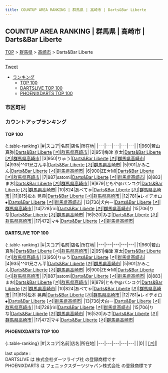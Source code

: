 ```yaml
---
title: COUNTUP AREA RANKING | 群馬県 | 高崎市 | Darts&Bar Liberte
---
```

## COUNTUP AREA RANKING | 群馬県 | 高崎市 | Darts&Bar Liberte

[TOP](/darts/rank/) > [群馬県](/darts/rank/群馬県/) > [高崎市](/darts/rank/群馬県/高崎市/) > Darts&Bar Liberte

___

<a href="https://twitter.com/share?ref_src=twsrc%5Etfw" data-text="COUNTUP AREA RANKING | 群馬県高崎市Darts&Bar Liberte" class="twitter-share-button" data-hashtags="DARTSLIVE,PHOENIXDARTS,darts,ダーツ" data-show-count="false">Tweet</a>

* [ランキング](#カウントアップランキング)
    * [TOP 100](#top-100)
    * [DARTSLIVE TOP 100](#dartslive-top-100)
    * [PHOENIXDARTS TOP 100](#phoenixdarts-top-100)

### 市区町村

<ul>

</ul>

### カウントアップランキング

#### TOP 100



{:.table-ranking}
|#|スコア|名前|店名|所在地|
|---|---|---|---|---|
|1|960|<span class="rank-name-dl">若山 真弥</span>|<a href="/darts/rank/shops/fcc230658ea8511858d385ea46352d8f.html">Darts&Bar Liberte</a> <a href="https://search.dartslive.com/jp/shop/fcc230658ea8511858d385ea46352d8f">[↗]</a>|<a href="/darts/rank/群馬県/高崎市">群馬県高崎市</a>|
|2|951|<span class="rank-name-dl">梅津 京太</span>|<a href="/darts/rank/shops/fcc230658ea8511858d385ea46352d8f.html">Darts&Bar Liberte</a> <a href="https://search.dartslive.com/jp/shop/fcc230658ea8511858d385ea46352d8f">[↗]</a>|<a href="/darts/rank/群馬県/高崎市">群馬県高崎市</a>|
|3|950|<span class="rank-name-dl">りゅう</span>|<a href="/darts/rank/shops/fcc230658ea8511858d385ea46352d8f.html">Darts&Bar Liberte</a> <a href="https://search.dartslive.com/jp/shop/fcc230658ea8511858d385ea46352d8f">[↗]</a>|<a href="/darts/rank/群馬県/高崎市">群馬県高崎市</a>|
|4|935|<span class="rank-name-dl">^^01兄さん平</span>|<a href="/darts/rank/shops/fcc230658ea8511858d385ea46352d8f.html">Darts&Bar Liberte</a> <a href="https://search.dartslive.com/jp/shop/fcc230658ea8511858d385ea46352d8f">[↗]</a>|<a href="/darts/rank/群馬県/高崎市">群馬県高崎市</a>|
|5|901|<span class="rank-name-dl">かみこん</span>|<a href="/darts/rank/shops/fcc230658ea8511858d385ea46352d8f.html">Darts&Bar Liberte</a> <a href="https://search.dartslive.com/jp/shop/fcc230658ea8511858d385ea46352d8f">[↗]</a>|<a href="/darts/rank/群馬県/高崎市">群馬県高崎市</a>|
|6|900|<span class="rank-name-dl">ZE☆MI</span>|<a href="/darts/rank/shops/fcc230658ea8511858d385ea46352d8f.html">Darts&Bar Liberte</a> <a href="https://search.dartslive.com/jp/shop/fcc230658ea8511858d385ea46352d8f">[↗]</a>|<a href="/darts/rank/群馬県/高崎市">群馬県高崎市</a>|
|7|887|<span class="rank-name-dl">satomi</span>|<a href="/darts/rank/shops/fcc230658ea8511858d385ea46352d8f.html">Darts&Bar Liberte</a> <a href="https://search.dartslive.com/jp/shop/fcc230658ea8511858d385ea46352d8f">[↗]</a>|<a href="/darts/rank/群馬県/高崎市">群馬県高崎市</a>|
|8|883|<span class="rank-name-dl">まお</span>|<a href="/darts/rank/shops/fcc230658ea8511858d385ea46352d8f.html">Darts&Bar Liberte</a> <a href="https://search.dartslive.com/jp/shop/fcc230658ea8511858d385ea46352d8f">[↗]</a>|<a href="/darts/rank/群馬県/高崎市">群馬県高崎市</a>|
|9|879|<span class="rank-name-dl">ともや@バンコク</span>|<a href="/darts/rank/shops/fcc230658ea8511858d385ea46352d8f.html">Darts&Bar Liberte</a> <a href="https://search.dartslive.com/jp/shop/fcc230658ea8511858d385ea46352d8f">[↗]</a>|<a href="/darts/rank/群馬県/高崎市">群馬県高崎市</a>|
|10|824|<span class="rank-name-dl">あべてゃ</span>|<a href="/darts/rank/shops/fcc230658ea8511858d385ea46352d8f.html">Darts&Bar Liberte</a> <a href="https://search.dartslive.com/jp/shop/fcc230658ea8511858d385ea46352d8f">[↗]</a>|<a href="/darts/rank/群馬県/高崎市">群馬県高崎市</a>|
|11|815|<span class="rank-name-dl">松本 晃典</span>|<a href="/darts/rank/shops/fcc230658ea8511858d385ea46352d8f.html">Darts&Bar Liberte</a> <a href="https://search.dartslive.com/jp/shop/fcc230658ea8511858d385ea46352d8f">[↗]</a>|<a href="/darts/rank/群馬県/高崎市">群馬県高崎市</a>|
|12|781|<span class="rank-name-dl">♠レイデオロ♠</span>|<a href="/darts/rank/shops/fcc230658ea8511858d385ea46352d8f.html">Darts&Bar Liberte</a> <a href="https://search.dartslive.com/jp/shop/fcc230658ea8511858d385ea46352d8f">[↗]</a>|<a href="/darts/rank/群馬県/高崎市">群馬県高崎市</a>|
|13|736|<span class="rank-name-dl">犬白ー</span>|<a href="/darts/rank/shops/fcc230658ea8511858d385ea46352d8f.html">Darts&Bar Liberte</a> <a href="https://search.dartslive.com/jp/shop/fcc230658ea8511858d385ea46352d8f">[↗]</a>|<a href="/darts/rank/群馬県/高崎市">群馬県高崎市</a>|
|14|728|<span class="rank-name-dl">riri</span>|<a href="/darts/rank/shops/fcc230658ea8511858d385ea46352d8f.html">Darts&Bar Liberte</a> <a href="https://search.dartslive.com/jp/shop/fcc230658ea8511858d385ea46352d8f">[↗]</a>|<a href="/darts/rank/群馬県/高崎市">群馬県高崎市</a>|
|15|706|<span class="rank-name-dl">りな</span>|<a href="/darts/rank/shops/fcc230658ea8511858d385ea46352d8f.html">Darts&Bar Liberte</a> <a href="https://search.dartslive.com/jp/shop/fcc230658ea8511858d385ea46352d8f">[↗]</a>|<a href="/darts/rank/群馬県/高崎市">群馬県高崎市</a>|
|16|520|<span class="rank-name-dl">みさ</span>|<a href="/darts/rank/shops/fcc230658ea8511858d385ea46352d8f.html">Darts&Bar Liberte</a> <a href="https://search.dartslive.com/jp/shop/fcc230658ea8511858d385ea46352d8f">[↗]</a>|<a href="/darts/rank/群馬県/高崎市">群馬県高崎市</a>|
|17|472|<span class="rank-name-dl">マキ</span>|<a href="/darts/rank/shops/fcc230658ea8511858d385ea46352d8f.html">Darts&Bar Liberte</a> <a href="https://search.dartslive.com/jp/shop/fcc230658ea8511858d385ea46352d8f">[↗]</a>|<a href="/darts/rank/群馬県/高崎市">群馬県高崎市</a>|


#### DARTSLIVE TOP 100



{:.table-ranking}
|#|スコア|名前|店名|所在地|
|---|---|---|---|---|
|1|960|<span class="rank-name-dl">若山 真弥</span>|<a href="/darts/rank/shops/fcc230658ea8511858d385ea46352d8f.html">Darts&Bar Liberte</a> <a href="https://search.dartslive.com/jp/shop/fcc230658ea8511858d385ea46352d8f">[↗]</a>|<a href="/darts/rank/群馬県/高崎市">群馬県高崎市</a>|
|2|951|<span class="rank-name-dl">梅津 京太</span>|<a href="/darts/rank/shops/fcc230658ea8511858d385ea46352d8f.html">Darts&Bar Liberte</a> <a href="https://search.dartslive.com/jp/shop/fcc230658ea8511858d385ea46352d8f">[↗]</a>|<a href="/darts/rank/群馬県/高崎市">群馬県高崎市</a>|
|3|950|<span class="rank-name-dl">りゅう</span>|<a href="/darts/rank/shops/fcc230658ea8511858d385ea46352d8f.html">Darts&Bar Liberte</a> <a href="https://search.dartslive.com/jp/shop/fcc230658ea8511858d385ea46352d8f">[↗]</a>|<a href="/darts/rank/群馬県/高崎市">群馬県高崎市</a>|
|4|935|<span class="rank-name-dl">^^01兄さん平</span>|<a href="/darts/rank/shops/fcc230658ea8511858d385ea46352d8f.html">Darts&Bar Liberte</a> <a href="https://search.dartslive.com/jp/shop/fcc230658ea8511858d385ea46352d8f">[↗]</a>|<a href="/darts/rank/群馬県/高崎市">群馬県高崎市</a>|
|5|901|<span class="rank-name-dl">かみこん</span>|<a href="/darts/rank/shops/fcc230658ea8511858d385ea46352d8f.html">Darts&Bar Liberte</a> <a href="https://search.dartslive.com/jp/shop/fcc230658ea8511858d385ea46352d8f">[↗]</a>|<a href="/darts/rank/群馬県/高崎市">群馬県高崎市</a>|
|6|900|<span class="rank-name-dl">ZE☆MI</span>|<a href="/darts/rank/shops/fcc230658ea8511858d385ea46352d8f.html">Darts&Bar Liberte</a> <a href="https://search.dartslive.com/jp/shop/fcc230658ea8511858d385ea46352d8f">[↗]</a>|<a href="/darts/rank/群馬県/高崎市">群馬県高崎市</a>|
|7|887|<span class="rank-name-dl">satomi</span>|<a href="/darts/rank/shops/fcc230658ea8511858d385ea46352d8f.html">Darts&Bar Liberte</a> <a href="https://search.dartslive.com/jp/shop/fcc230658ea8511858d385ea46352d8f">[↗]</a>|<a href="/darts/rank/群馬県/高崎市">群馬県高崎市</a>|
|8|883|<span class="rank-name-dl">まお</span>|<a href="/darts/rank/shops/fcc230658ea8511858d385ea46352d8f.html">Darts&Bar Liberte</a> <a href="https://search.dartslive.com/jp/shop/fcc230658ea8511858d385ea46352d8f">[↗]</a>|<a href="/darts/rank/群馬県/高崎市">群馬県高崎市</a>|
|9|879|<span class="rank-name-dl">ともや@バンコク</span>|<a href="/darts/rank/shops/fcc230658ea8511858d385ea46352d8f.html">Darts&Bar Liberte</a> <a href="https://search.dartslive.com/jp/shop/fcc230658ea8511858d385ea46352d8f">[↗]</a>|<a href="/darts/rank/群馬県/高崎市">群馬県高崎市</a>|
|10|824|<span class="rank-name-dl">あべてゃ</span>|<a href="/darts/rank/shops/fcc230658ea8511858d385ea46352d8f.html">Darts&Bar Liberte</a> <a href="https://search.dartslive.com/jp/shop/fcc230658ea8511858d385ea46352d8f">[↗]</a>|<a href="/darts/rank/群馬県/高崎市">群馬県高崎市</a>|
|11|815|<span class="rank-name-dl">松本 晃典</span>|<a href="/darts/rank/shops/fcc230658ea8511858d385ea46352d8f.html">Darts&Bar Liberte</a> <a href="https://search.dartslive.com/jp/shop/fcc230658ea8511858d385ea46352d8f">[↗]</a>|<a href="/darts/rank/群馬県/高崎市">群馬県高崎市</a>|
|12|781|<span class="rank-name-dl">♠レイデオロ♠</span>|<a href="/darts/rank/shops/fcc230658ea8511858d385ea46352d8f.html">Darts&Bar Liberte</a> <a href="https://search.dartslive.com/jp/shop/fcc230658ea8511858d385ea46352d8f">[↗]</a>|<a href="/darts/rank/群馬県/高崎市">群馬県高崎市</a>|
|13|736|<span class="rank-name-dl">犬白ー</span>|<a href="/darts/rank/shops/fcc230658ea8511858d385ea46352d8f.html">Darts&Bar Liberte</a> <a href="https://search.dartslive.com/jp/shop/fcc230658ea8511858d385ea46352d8f">[↗]</a>|<a href="/darts/rank/群馬県/高崎市">群馬県高崎市</a>|
|14|728|<span class="rank-name-dl">riri</span>|<a href="/darts/rank/shops/fcc230658ea8511858d385ea46352d8f.html">Darts&Bar Liberte</a> <a href="https://search.dartslive.com/jp/shop/fcc230658ea8511858d385ea46352d8f">[↗]</a>|<a href="/darts/rank/群馬県/高崎市">群馬県高崎市</a>|
|15|706|<span class="rank-name-dl">りな</span>|<a href="/darts/rank/shops/fcc230658ea8511858d385ea46352d8f.html">Darts&Bar Liberte</a> <a href="https://search.dartslive.com/jp/shop/fcc230658ea8511858d385ea46352d8f">[↗]</a>|<a href="/darts/rank/群馬県/高崎市">群馬県高崎市</a>|
|16|520|<span class="rank-name-dl">みさ</span>|<a href="/darts/rank/shops/fcc230658ea8511858d385ea46352d8f.html">Darts&Bar Liberte</a> <a href="https://search.dartslive.com/jp/shop/fcc230658ea8511858d385ea46352d8f">[↗]</a>|<a href="/darts/rank/群馬県/高崎市">群馬県高崎市</a>|
|17|472|<span class="rank-name-dl">マキ</span>|<a href="/darts/rank/shops/fcc230658ea8511858d385ea46352d8f.html">Darts&Bar Liberte</a> <a href="https://search.dartslive.com/jp/shop/fcc230658ea8511858d385ea46352d8f">[↗]</a>|<a href="/darts/rank/群馬県/高崎市">群馬県高崎市</a>|


#### PHOENIXDARTS TOP 100



{:.table-ranking}
|#|スコア|名前|店名|所在地|
|---|---|---|---|---|
||0|<span class="rank-name-dl"> </span>|<a href="/darts/rank/shops/.html"></a> <a href="">[↗]</a>|<a href="/darts/rank//"></a>|


<div class="footer border-top border-gray-light mt-5 pt-3 text-right text-gray">
    last update : <span style="font-weight: italic" id="foot_last_modified"></span><br />
    DARTSLIVE は 株式会社ダーツライブ社 の登録商標です<br />
    PHOENIXDARTS は フェニックスダーツジャパン株式会社 の登録商標です<br />
</div>

<script src="https://cdnjs.cloudflare.com/ajax/libs/jquery.tablesorter/2.31.3/js/jquery.tablesorter.min.js" integrity="sha512-qzgd5cYSZcosqpzpn7zF2ZId8f/8CHmFKZ8j7mU4OUXTNRd5g+ZHBPsgKEwoqxCtdQvExE5LprwwPAgoicguNg==" crossorigin="anonymous" referrerpolicy="no-referrer"></script>
<link rel="stylesheet" href="https://cdnjs.cloudflare.com/ajax/libs/jquery.tablesorter/2.31.3/css/theme.default.min.css" integrity="sha512-wghhOJkjQX0Lh3NSWvNKeZ0ZpNn+SPVXX1Qyc9OCaogADktxrBiBdKGDoqVUOyhStvMBmJQ8ZdMHiR3wuEq8+w==" crossorigin="anonymous" referrerpolicy="no-referrer" />
<script>
$(function() {
    $(".table-ranking").tablesorter({sortList:[[0, 0]]});
    $("#foot_last_modified").text(formatDate(new Date(document.lastModified), 'yyyy-MM-dd HH:mm:ss'));
});
</script>

<script async src="https://platform.twitter.com/widgets.js" charset="utf-8"></script>